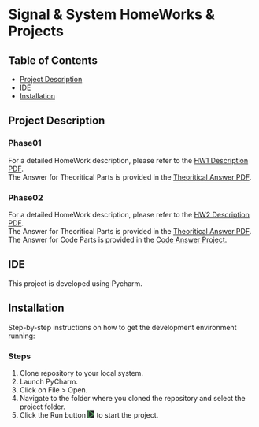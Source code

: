 # Signal & System HomeWorks & Projects

## Table of Contents
- [Project Description](#project-description)
- [IDE](#ide)
- [Installation](#installation)

## Project Description

### Phase01
For a detailed HomeWork description, please refer to the [HW1 Description PDF](./HW1/HW1.pdf). <br />
The Answer for Theoritical Parts is provided in the [Theoritical Answer PDF](./HW1/HW1_9931061.pdf).

### Phase02
For a detailed HomeWork description, please refer to the [HW2 Description PDF](./HW2/HW2.pdf). <br />
The Answer for Theoritical Parts is provided in the [Theoritical Answer PDF](./HW2/HW2_9931061.pdf). <br />
The Answer for Code Parts is provided in the [Code Answer Project](./HW2/SignalHW2).

## IDE
This project is developed using Pycharm.

## Installation
Step-by-step instructions on how to get the development environment running:

### Steps
1. Clone repository to your local system.
2. Launch PyCharm.
3. Click on File > Open.
4. Navigate to the folder where you cloned the repository and select the project folder.
5. Click the Run button ![Run Image](./Pycharm_Run.PNG) to start the project.
